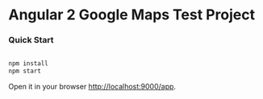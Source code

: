 # Angular 2 Google Maps Test Project 

### Quick Start

```bash

npm install
npm start

```

Open it in your browser [http://localhost:9000/app](http://localhost:9000/app).